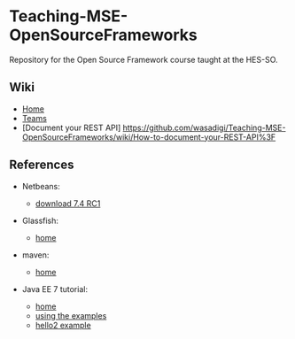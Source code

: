 Teaching-MSE-OpenSourceFrameworks
=================================

Repository for the Open Source Framework course taught at the HES-SO.


Wiki
----

* [Home](https://github.com/wasadigi/Teaching-MSE-OpenSourceFrameworks/wiki)
* [Teams](https://github.com/wasadigi/Teaching-MSE-OpenSourceFrameworks/wiki/Teams-%282013-2014%29)
* [Document your REST API] https://github.com/wasadigi/Teaching-MSE-OpenSourceFrameworks/wiki/How-to-document-your-REST-API%3F

References
----------

* Netbeans: 
    * [download 7.4 RC1](https://netbeans.org/community/releases/74/)

* Glassfish: 
	* [home](https://glassfish.java.net/)

* maven: 
    * [home](http://maven.apache.org/)

* Java EE 7 tutorial: 
    * [home](http://docs.oracle.com/javaee/7/tutorial/doc/)
    * [using the examples](http://docs.oracle.com/javaee/7/tutorial/doc/usingexamples.htm#GFIUD)
    * [hello2 example](http://docs.oracle.com/javaee/7/tutorial/doc/webapp004.htm#BNAEO) 




